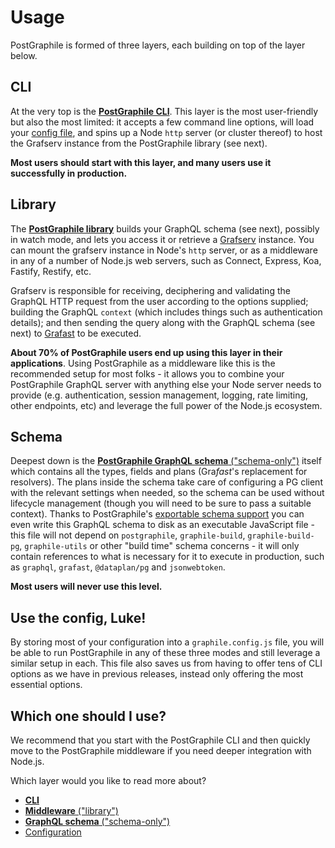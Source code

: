 # Usage

PostGraphile is formed of three layers, each building on top of the layer below.

## CLI

At the very top is the [**PostGraphile CLI**](./usage-cli.mdx). This layer is the
most user-friendly but also the most limited: it accepts a few command line
options, will load your [config file][], and spins up a Node `http` server (or
cluster thereof) to host the Grafserv instance from the PostGraphile library
(see next).

**Most users should start with this layer, and many users use it successfully in
production.**

## Library

The [**PostGraphile library**](./usage-library.md) builds your GraphQL schema (see
next), possibly in watch mode, and lets you access it or retrieve a [Grafserv][]
instance. You can mount the grafserv instance in Node's `http` server, or as a
middleware in any of a number of Node.js web servers, such as Connect, Express,
Koa, Fastify, Restify, etc.

Grafserv is responsible for receiving, deciphering and validating the GraphQL
HTTP request from the user according to the options supplied; building the
GraphQL `context` (which includes things such as authentication details); and
then sending the query along with the GraphQL schema (see next) to [Grafast][]
to be executed.

**About 70% of PostGraphile users end up using this layer in their
applications**. Using PostGraphile as a middleware like this is the recommended
setup for most folks - it allows you to combine your PostGraphile GraphQL server
with anything else your Node server needs to provide (e.g. authentication,
session management, logging, rate limiting, other endpoints, etc) and leverage
the full power of the Node.js ecosystem.

## Schema

Deepest down is the
[**PostGraphile GraphQL schema** ("schema-only")](./usage-schema.md) itself which
contains all the types, fields and plans (Gra*fast*'s replacement for
resolvers). The plans inside the schema take care of configuring a PG client
with the relevant settings when needed, so the schema can be used without
lifecycle management (though you will need to be sure to pass a suitable
context). Thanks to PostGraphile's
[exportable schema support](./exporting-schema.md) you can even write this
GraphQL schema to disk as an executable JavaScript file - this file will not
depend on `postgraphile`, `graphile-build`, `graphile-build-pg`,
`graphile-utils` or other "build time" schema concerns - it will only contain
references to what is necessary for it to execute in production, such as
`graphql`, `grafast`, `@dataplan/pg` and `jsonwebtoken`.

**Most users will never use this level.**

## Use the config, Luke!

By storing most of your configuration into a `graphile.config.js` file, you will
be able to run PostGraphile in any of these three modes and still leverage a
similar setup in each. This file also saves us from having to offer tens of CLI
options as we have in previous releases, instead only offering the most
essential options.

## Which one should I use?

We recommend that you start with the PostGraphile CLI and then quickly move to
the PostGraphile middleware if you need deeper integration with Node.js.

Which layer would you like to read more about?

- [**CLI**](./usage-cli.mdx)
- [**Middleware** ("library")](./usage-library.md)
- [**GraphQL schema** ("schema-only")](./usage-schema.md)
- [Configuration](./config.md)

[config file]: ./config.md
[grafserv]: https://grafast.org/grafserv
[grafast]: https://grafast.org/grafast
